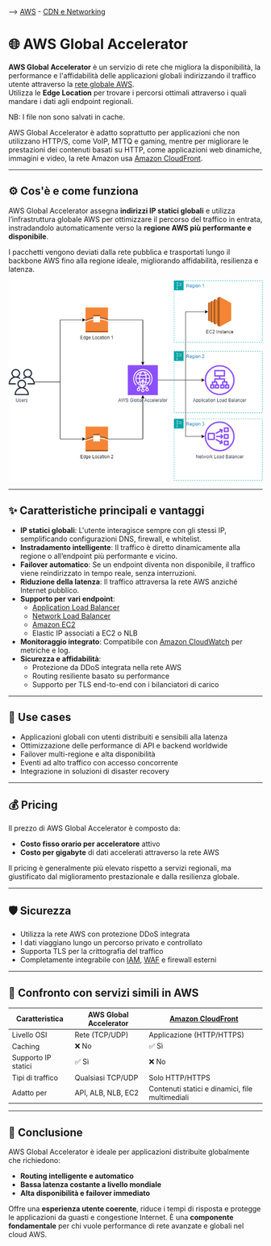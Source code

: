 --> [AWS](/00-Intro/AWS.md)  -  [CDN e Networking](/03-CDN-e-Networking/Rete-globale-AWS.md)
# 🌐 AWS Global Accelerator

**AWS Global Accelerator** è un servizio di rete che migliora la disponibilità, la performance e l'affidabilità delle applicazioni globali indirizzando il traffico utente attraverso la [rete globale AWS](/03-CDN-e-Networking/Rete-globale-AWS.md).  
Utilizza le **Edge Location** per trovare i percorsi ottimali attraverso i quali mandare i dati agli endpoint regionali.

NB: I file non sono salvati in cache.

AWS Global Accelerator è adatto soprattutto per applicazioni che non utilizzano HTTP/S, come VoIP, MTTQ e gaming, mentre per migliorare le prestazioni dei contenuti basati su HTTP, come applicazioni web dinamiche, immagini e video, la rete Amazon usa [Amazon CloudFront](/03-CDN-e-Networking/Amazon-CloudFront.md).

---

## ⚙️ Cos'è e come funziona

AWS Global Accelerator assegna **indirizzi IP statici globali** e utilizza l’infrastruttura globale AWS per ottimizzare il percorso del traffico in entrata, instradandolo automaticamente verso la **regione AWS più performante e disponibile**.

I pacchetti vengono deviati dalla rete pubblica e trasportati lungo il backbone AWS fino alla regione ideale, migliorando affidabilità, resilienza e latenza.

![Global Accelerator](img/global-accelerator.png)

---

## ✨ Caratteristiche principali e vantaggi

- **IP statici globali**: L'utente interagisce sempre con gli stessi IP, semplificando configurazioni DNS, firewall, e whitelist.
- **Instradamento intelligente**: Il traffico è diretto dinamicamente alla regione o all’endpoint più performante e vicino.
- **Failover automatico**: Se un endpoint diventa non disponibile, il traffico viene reindirizzato in tempo reale, senza interruzioni.
- **Riduzione della latenza**: Il traffico attraversa la rete AWS anziché Internet pubblico.
- **Supporto per vari endpoint**:
  - [Application Load Balancer](/03-CDN-e-Networking/Amazon-ELB.md)
  - [Network Load Balancer](/03-CDN-e-Networking/Amazon-ELB.md)
  - [Amazon EC2](/01-Compute-options/Amazon-EC2.md)
  - Elastic IP associati a EC2 o NLB
- **Monitoraggio integrato**: Compatibile con [Amazon CloudWatch](/08-Auditing-Monitoring-Logging/Amazon-CloudWatch.md) per metriche e log.
- **Sicurezza e affidabilità**:
  - Protezione da DDoS integrata nella rete AWS
  - Routing resiliente basato su performance
  - Supporto per TLS end-to-end con i bilanciatori di carico

---

## 💼 Use cases

- Applicazioni globali con utenti distribuiti e sensibili alla latenza
- Ottimizzazione delle performance di API e backend worldwide
- Failover multi-regione e alta disponibilità
- Eventi ad alto traffico con accesso concorrente
- Integrazione in soluzioni di disaster recovery

---

## 💰 Pricing

Il prezzo di AWS Global Accelerator è composto da:

- **Costo fisso orario per acceleratore** attivo
- **Costo per gigabyte** di dati accelerati attraverso la rete AWS

Il pricing è generalmente più elevato rispetto a servizi regionali, ma giustificato dal miglioramento prestazionale e dalla resilienza globale.

---

## 🛡️ Sicurezza

- Utilizza la rete AWS con protezione DDoS integrata
- I dati viaggiano lungo un percorso privato e controllato
- Supporta TLS per la crittografia del traffico
- Completamente integrabile con [IAM](/09-Sicurezza-Compliance-Governance/Sicurezza/AWS-IAM.md), [WAF](/09-Sicurezza-Compliance-Governance/Sicurezza/AWS-WAF.md) e firewall esterni

---

## 🔁 Confronto con servizi simili in AWS

| Caratteristica                    | AWS Global Accelerator | [Amazon CloudFront](/03-CDN-e-Networking/Amazon-CloudFront.md)              |
|----------------------------------|------------------------------------------------------|--------------------------------------------------------|
| Livello OSI                      | Rete (TCP/UDP)                                       | Applicazione (HTTP/HTTPS)                             |
| Caching                          | ❌ No                                                 | ✅ Sì                                                  |
| Supporto IP statici              | ✅ Sì                                                 | ❌ No                                                  |
| Tipi di traffico                 | Qualsiasi TCP/UDP                                     | Solo HTTP/HTTPS                                       |
| Adatto per                      | API, ALB, NLB, EC2                                   | Contenuti statici e dinamici, file multimediali       |

---

## 🧭 Conclusione

AWS Global Accelerator è ideale per applicazioni distribuite globalmente che richiedono:

- **Routing intelligente e automatico**
- **Bassa latenza costante a livello mondiale**
- **Alta disponibilità e failover immediato**

Offre una **esperienza utente coerente**, riduce i tempi di risposta e protegge le applicazioni da guasti e congestione Internet. È una **componente fondamentale** per chi vuole performance di rete avanzate e globali nel cloud AWS.
